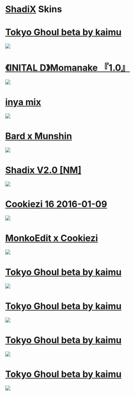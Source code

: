 # [ShadiX](https://osu.ppy.sh/users/15632146) Skins

# [Tokyo Ghoul beta by kaimu](https://github.com/kaimuu/ShadiX-Skins/raw/main/Tokyo%20Ghoul%20MixEdit.osk)
![](https://b.catgirlsare.sexy/OVun_Q0A.png)

# [《INITAL D》Momanake 『1.0』 ](https://drive.google.com/u/0/uc?export=download&confirm=_TVA&id=1AbN8H7lax37SzxJtD_PSSdmps2M9S6es)
![](https://b.catgirlsare.sexy/OVun_Q0A.png)

# [inya mix](https://drive.google.com/u/0/uc?export=download&confirm=LvBa&id=19ipL7JMLUwJ0Z3rKoMuJuLnCmGzdtwIN)
![](https://b.catgirlsare.sexy/OVun_Q0A.png)

# [Bard x Munshin](https://drive.google.com/u/0/uc?export=download&confirm=uvSn&id=1aqwKUoBpoYQkEFhoB-POMWWPDJZsMHdg)
![](https://b.catgirlsare.sexy/OVun_Q0A.png)

# [Shadix V2.0 [NM]](https://github.com/kaimuu/ShadiX-Skins/raw/main/-%20%23Shadix%20V2.0%20%5BNM%5D%20-.osk)
![](https://b.catgirlsare.sexy/OVun_Q0A.png)

# [Cookiezi 16 2016-01-09](https://github.com/kaimuu/ShadiX-Skins/raw/main/Cookiezi%2016%202016-01-09.osk)
![](https://b.catgirlsare.sexy/OVun_Q0A.png)

# [MonkoEdit x Cookiezi](https://github.com/kaimuu/ShadiX-Skins/raw/main/MonkoEdit%20x%20Cookiezi.osk)
![](https://b.catgirlsare.sexy/OVun_Q0A.png)

# [Tokyo Ghoul beta by kaimu](https://github.com/kaimuu/ShadiX-Skins/raw/main/Tokyo%20Ghoul%20MixEdit.osk)
![](https://b.catgirlsare.sexy/OVun_Q0A.png)

# [Tokyo Ghoul beta by kaimu](https://github.com/kaimuu/ShadiX-Skins/raw/main/Tokyo%20Ghoul%20MixEdit.osk)
![](https://b.catgirlsare.sexy/OVun_Q0A.png)

# [Tokyo Ghoul beta by kaimu](https://github.com/kaimuu/ShadiX-Skins/raw/main/Tokyo%20Ghoul%20MixEdit.osk)
![](https://b.catgirlsare.sexy/OVun_Q0A.png)

# [Tokyo Ghoul beta by kaimu](https://github.com/kaimuu/ShadiX-Skins/raw/main/Tokyo%20Ghoul%20MixEdit.osk)
![](https://b.catgirlsare.sexy/OVun_Q0A.png)
